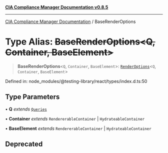 [**CIA Compliance Manager Documentation v0.8.5**](../README.md)

***

[CIA Compliance Manager Documentation](../globals.md) / BaseRenderOptions

# Type Alias: ~~BaseRenderOptions\<Q, Container, BaseElement\>~~

> **BaseRenderOptions**\<`Q`, `Container`, `BaseElement`\>: [`RenderOptions`](../interfaces/RenderOptions.md)\<`Q`, `Container`, `BaseElement`\>

Defined in: node\_modules/@testing-library/react/types/index.d.ts:50

## Type Parameters

• **Q** *extends* [`Queries`](../interfaces/Queries.md)

• **Container** *extends* `RendererableContainer` \| `HydrateableContainer`

• **BaseElement** *extends* `RendererableContainer` \| `HydrateableContainer`

## Deprecated

